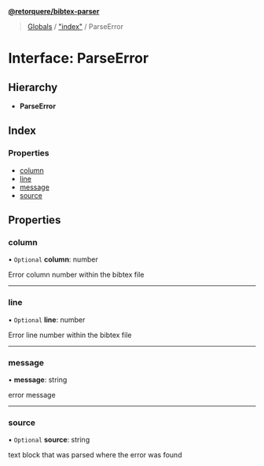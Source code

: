 **[@retorquere/bibtex-parser](../README.md)**

> [Globals](../globals.md) / ["index"](../modules/_index_.md) / ParseError

# Interface: ParseError

## Hierarchy

* **ParseError**

## Index

### Properties

* [column](_index_.parseerror.md#column)
* [line](_index_.parseerror.md#line)
* [message](_index_.parseerror.md#message)
* [source](_index_.parseerror.md#source)

## Properties

### column

• `Optional` **column**: number

Error column number within the bibtex file

___

### line

• `Optional` **line**: number

Error line number within the bibtex file

___

### message

•  **message**: string

error message

___

### source

• `Optional` **source**: string

text block that was parsed where the error was found
